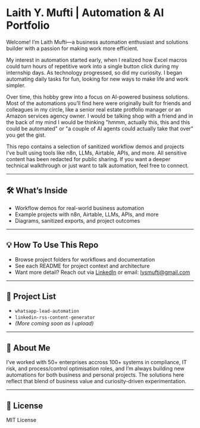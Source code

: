 # Laith Y. Mufti | Automation & AI Portfolio

Welcome! I’m Laith Mufti—a business automation enthusiast and solutions builder with a passion for making work more efficient.

My interest in automation started early, when I realized how Excel macros could turn hours of repetitive work into a single button click during my internship days. As technology progressed, so did my curiosity. I began automating daily tasks for fun, looking for new ways to make life and work simpler.

Over time, this hobby grew into a focus on AI-powered business solutions. Most of the automations you’ll find here were originally built for friends and colleagues in my circle, like a senior real estate protfolio manager or an Amazon services agency owner. 
I would be talking shop with a friend and in the back of my mind I would be thinking "hmmm, actually this, this and this could be automated" or "a couple of AI agents could actually take that over" you get the gist.

This repo contains a selection of sanitized workflow demos and projects I’ve built using tools like n8n, LLMs, Airtable, APIs, and more. All sensitive content has been redacted for public sharing. If you want a deeper technical walkthrough or just want to talk automation, feel free to connect.

---

## 🛠️ What’s Inside

- Workflow demos for real-world business automation  
- Example projects with n8n, Airtable, LLMs, APIs, and more  
- Diagrams, sanitized exports, and project outcomes  

---

## 💡 How To Use This Repo

- Browse project folders for workflows and documentation  
- See each README for project context and architecture  
- Want more detail? Reach out via [LinkedIn](https://www.linkedin.com/in/laith-mufti) or email: lysmufti@gmail.com  

---

## 📂 Project List

- `whatsapp-lead-automation`  
- `linkedin-rss-content-generator`  
- *(More coming soon as I upload)*

---

## 👋 About Me

I’ve worked with 50+ enterprises accross 100+ systems in compliance, IT risk, and process/control optimisation roles, and I’m always building new automations for both business and personal projects. The solutions here reflect that blend of business value and curiosity-driven experimentation.

---

## 📝 License

MIT License
